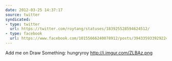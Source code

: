 ```yaml
---
date: 2012-03-25 14:37:17
source: twitter
syndicated:
- type: twitter
  url: https://twitter.com/roytang/statuses/183925528594624512/
- type: facebook
  url: https://www.facebook.com/10155666240078912/posts/394335933929224
---
```


Add me on Draw Something: hungryroy http://i.imgur.com/ZLBAz.png